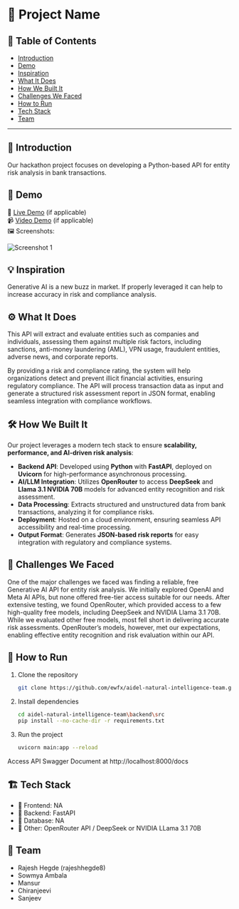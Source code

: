 # 🚀 Project Name

## 📌 Table of Contents
- [Introduction](#introduction)
- [Demo](#demo)
- [Inspiration](#inspiration)
- [What It Does](#what-it-does)
- [How We Built It](#how-we-built-it)
- [Challenges We Faced](#challenges-we-faced)
- [How to Run](#how-to-run)
- [Tech Stack](#tech-stack)
- [Team](#team)

---

## 🎯 Introduction
Our hackathon project focuses on developing a Python-based API for entity risk analysis in bank transactions. 

## 🎥 Demo
🔗 [Live Demo](#) (if applicable)  
📹 [Video Demo](#) (if applicable)  
🖼️ Screenshots:

![Screenshot 1](link-to-image)

## 💡 Inspiration
Generative AI is a new buzz in market. If properly leveraged it can help to increase accuracy in risk and compliance analysis.

## ⚙️ What It Does

This API will extract and evaluate entities such as companies and individuals, assessing them against multiple risk factors, including sanctions, anti-money laundering (AML), VPN usage, fraudulent entities, adverse news, and corporate reports. 

By providing a risk and compliance rating, the system will help organizations detect and prevent illicit financial activities, ensuring regulatory compliance. The API will process transaction data as input and generate a structured risk assessment report in JSON format, enabling seamless integration with compliance workflows.

## 🛠️ How We Built It
Our project leverages a modern tech stack to ensure **scalability, performance, and AI-driven risk analysis**:  

- **Backend API**: Developed using **Python** with **FastAPI**, deployed on **Uvicorn** for high-performance asynchronous processing.  
- **AI/LLM Integration**: Utilizes **OpenRouter** to access **DeepSeek** and **Llama 3.1 NVIDIA 70B** models for advanced entity recognition and risk assessment.  
- **Data Processing**: Extracts structured and unstructured data from bank transactions, analyzing it for compliance risks.  
- **Deployment**: Hosted on a cloud environment, ensuring seamless API accessibility and real-time processing.  
- **Output Format**: Generates **JSON-based risk reports** for easy integration with regulatory and compliance systems.

## 🚧 Challenges We Faced

One of the major challenges we faced was finding a reliable, free Generative AI API for entity risk analysis. We initially explored OpenAI and Meta AI APIs, but none offered free-tier access suitable for our needs. After extensive testing, we found OpenRouter, which provided access to a few high-quality free models, including DeepSeek and NVIDIA Llama 3.1 70B. While we evaluated other free models, most fell short in delivering accurate risk assessments. OpenRouter’s models, however, met our expectations, enabling effective entity recognition and risk evaluation within our API.

## 🏃 How to Run
1. Clone the repository  
   ```sh
   git clone https://github.com/ewfx/aidel-natural-intelligence-team.git
   ```
2. Install dependencies  
   ```sh
   cd aidel-natural-intelligence-team\backend\src
   pip install --no-cache-dir -r requirements.txt
   ```
3. Run the project  
   ```sh
   uvicorn main:app --reload
   ```
Access API Swagger Document at http://localhost:8000/docs

## 🏗️ Tech Stack
- 🔹 Frontend: NA
- 🔹 Backend: FastAPI
- 🔹 Database: NA
- 🔹 Other: OpenRouter API / DeepSeek or NVIDIA LLama 3.1 70B

## 👥 Team
- Rajesh Hegde (rajeshhegde8)
- Sowmya Ambala
- Mansur
- Chiranjeevi
- Sanjeev